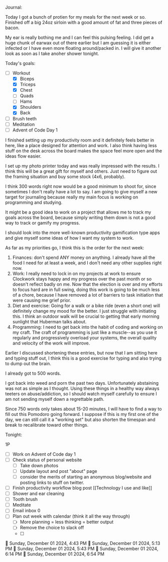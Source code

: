 Journal:

Today I got a bunch of protien for my meals for the next week or so. Finished off a big 24oz sirloin with a good amount of fat and three pieces of bacon. 

My ear is really bothing me and I can feel this pulsing feeling. I did get a huge chunk of earwax out of there earlier but I am guessing it is either infected or I have even more floating around/packed in. I will give it another look as soon as I take anoher shower tonight.

Today's goals:

- [ ] Workout
	- [x] Biceps
	- [x] Triceps
	- [x] Chest
	- [ ] Quads
	- [ ] Hams
	- [x] Shoulders
	- [x] Back
- [ ] Brush teeth
- [ ] Meditation
- [ ] Advent of Code Day 1

I finished setting up my productivity room and it definitely feels better in here, like a place designed for attention and work. I also think having less stuff on the desk across the board makes the space feel more open and the ideas flow easier.

I set up my photo printer today and was really impressed with the results. I think this will be a great gift for myself and others. Just need to figure out the framing situation and buy some stock (4x6, probably).

I think 300 words right now would be a good minimum to shoot for, since sometimes I don't really have a lot to say. I am going to give myself a new target for journaling because really my main focus is working on programming and studying. 

It might be a good idea to work on a project that allows me to track my goals across the board, because simply writing them down is not a good way to track or gamify my progress.

I should look into the more well-known productivity gamification type apps and give myself some ideas of how I want my system to work.

As far as my priorities go, I think this is the order for the next week:

1. Finances: don't spend ANY money on anything. I already have all the food I need for at least a week, and I don't need any other supplies right now.
2. Work: I really need to lock in on my projects at work to ensure Clockwork stays happy and my progress over the past month or so doesn't reflect badly on me. Now that the election is over and my efforts to focus hard are in full swing, doing this work is going to be much less of a chore, because I have removed a lot of barriers to task initiation that were causing me grief prior.
3. Diet and exercise: Going for a walk or a bike ride (even a short one) will definitely change my mood for the better. I just struggle with initiating this. I think an outdoor walk will be crucial to getting that early morning sunlight that Huberman talks about.
4. Programming: I need to get back into the habit of coding and working on my craft. The craft of programming is just like a muscle--as you use it regularly and progressively overload your systems, the overall quality and velocity of the work will improve.

Earlier I discussed shortening these entries, but now that I am sitting here and typing stuff out, I think this is a good exercise for typing and also trying to dump out the brain.

I already got to 500 words.

I got back into weed and porn the past two days. Unfortunately abstaining was not as simple as I thought. Using these things in a healthy way always teeters on abuse/addiction, so I should watch myself carefully to ensure I am not sending myself down a regrettable path. 

Since 750 words only takes about 15-20 minutes, I will have to find a way to fill out this Pomodoro going forward. I suppose if this is my first one of the day, we can still call it a "working set" but also shorten the timespan and break to  recalibrate toward other things.

Tonight:

1P
- [ ] Work on Advent of Code day 1
- [ ] Check status of personal website
	- [ ] Take down photos
	- [ ] Update layout and post "about" page
	- [ ] consider the merits of starting an anonymous blog/website and posting links to stuff on twitter.
- [ ] Finish productivity workflow blog post [[Technology I use and like]] 
- [ ] Shower and ear cleaning
- [ ] Tooth brush
- [ ] Meditate
- [ ] Email inbox 0
- [ ] Plan out week with calendar (think it all the way through)
	- [ ] More planning = less thinking = better output
	- [ ] Remove the choice to slack off
	- [ ] 
🍅 Sunday, December 01 2024, 4:43 PM
🍅 Sunday, December 01 2024, 5:13 PM
🍅 Sunday, December 01 2024, 5:43 PM
🍅 Sunday, December 01 2024, 6:14 PM🍅 Sunday, December 01 2024, 6:54 PM